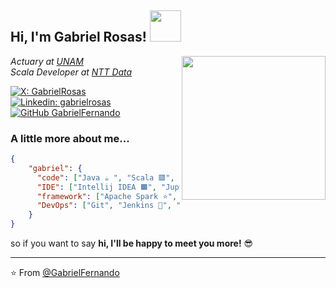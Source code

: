 <h2> Hi, I'm Gabriel Rosas! <img src="https://media1.giphy.com/media/JcFUHp7b9mnj5a01AN/200w.webp?cid=ecf05e47wq9bjmtxf7kaq00768ag1elw2rooyvnm8wktaivn&rid=200w.webp&ct=g" width="50"> </h2>
<img align='right' src="https://media4.giphy.com/media/2Xh8xaZWHHaAMPiwLc/200w.webp" width="230">
<p><em>Actuary at <a href="https://www.unam.mx/">UNAM</a></br>Scala Developer at <a href="https://www.nttdata.com/global/en/">NTT Data
</em></p>

[![X: GabrielRosas](https://img.shields.io/twitter/follow/girsanov?style=social)](https://x.com/girsanov)
[![Linkedin: gabrielrosas](https://img.shields.io/badge/-gabrielrosaszepeda-blue?style=flat-square&logo=Linkedin&logoColor=white&link=https://www.linkedin.com/in/gabriel-rosas-zepeda/)](https://www.linkedin.com/in/gabriel-rosas-zepeda/)
[![GitHub GabrielFernando](https://img.shields.io/github/followers/gabrielfernando01?label=follow&style=social)](https://github.com/gabrielfernando01)

### A little more about me...

```json
{
	"gabriel": {
	  "code": ["Java ☕ ", "Scala 🟥", "PostgreSQL 🐘"],
	  "IDE": ["Intellij IDEA 🟧", "Jupyter Notebook 🪐"],
	  "framework": ["Apache Spark ⭐", "Apache Flink 🐿️"],
	  "DevOps": ["Git", "Jenkins 🤵", "GNU/Linux 🐧"]
	}
}
```

so if you want to say <b>hi, I'll be happy to meet you more!</b> 😎</em>

---

⭐️ From [@GabrielFernando](https://github.com/gabrielfernando01)

<!---
gabrielfernando01/gabrielfernando01 is a ✨ special ✨ repository because its `README.md` (this file) appears on your GitHub profile.
You can click the Preview link to take a look at your changes.
--->
